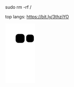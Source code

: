 sudo rm -rf /


top langs:
https://bit.ly/3thziYO

![snake gif](https://github.com/mmouhib/mmouhib/blob/output/github-contribution-grid-snake.svg)
